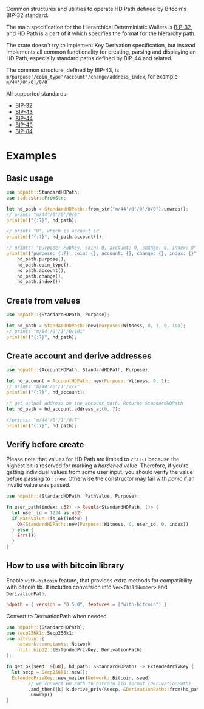 Common structures and utilities to operate HD Path defined by Bitcoin's BIP-32 standard.

The main specification for the Hierarchical Deterministic Wallets is [BIP-32](https://github.com/bitcoin/bips/blob/master/bip-0032.mediawiki),
and HD Path is a part of it which specifies the format for the hierarchy path.

The crate doesn't try to implement Key Derivation specification, but instead implements all common
functionality for creating, parsing and displaying an HD Path, especially standard paths defined
by BIP-44 and related.

The common structure, defined by BIP-43, is `m/purpose'/coin_type'/account'/change/address_index`, for example `m/44'/0'/0'/0/0`

All supported standards:

 - [BIP-32](https://github.com/bitcoin/bips/blob/master/bip-0032.mediawiki)
 - [BIP-43](https://github.com/bitcoin/bips/blob/master/bip-0043.mediawiki)
 - [BIP-44](https://github.com/bitcoin/bips/blob/master/bip-0044.mediawiki)
 - [BIP-49](https://github.com/bitcoin/bips/blob/master/bip-0049.mediawiki)
 - [BIP-84](https://github.com/bitcoin/bips/blob/master/bip-0084.mediawiki)

# Examples

## Basic usage
```rust
use hdpath::StandardHDPath;
use std::str::FromStr;

let hd_path = StandardHDPath::from_str("m/44'/0'/0'/0/0").unwrap();
// prints "m/44'/0'/0'/0/0"
println!("{:?}", hd_path);

// prints "0", which is account id
println!("{:?}", hd_path.account());

// prints: "purpose: Pubkey, coin: 0, account: 0, change: 0, index: 0"
println!("purpose: {:?}, coin: {}, account: {}, change: {}, index: {}",
    hd_path.purpose(),
    hd_path.coin_type(),
    hd_path.account(),
    hd_path.change(),
    hd_path.index())
```

## Create from values
```rust
use hdpath::{StandardHDPath, Purpose};

let hd_path = StandardHDPath::new(Purpose::Witness, 0, 1, 0, 101);
// prints "m/84'/0'/1'/0/101"
println!("{:?}", hd_path);
```

## Create account and derive addresses
```rust
use hdpath::{AccountHDPath, StandardHDPath, Purpose};

let hd_account = AccountHDPath::new(Purpose::Witness, 0, 1);
// prints "m/44'/0'/1'/x/x"
println!("{:?}", hd_account);

// get actual address on the account path. Returns StandardHDPath
let hd_path = hd_account.address_at(0, 7);

//prints: "m/44'/0'/1'/0/7"
println!("{:?}", hd_path);
```

## Verify before create

Please note that values for HD Path are limited to `2^31-1` because the highest bit is reserved
for marking a _hardened_ value. Therefore, if you're getting individual values from some user
input, you should verify the value before passing to `::new`. Otherwise the constructor may
fail with _panic_ if an invalid value was passed.

```rust
use hdpath::{StandardHDPath, PathValue, Purpose};

fn user_path(index: u32) -> Result<StandardHDPath, ()> {
  let user_id = 1234 as u32;
  if PathValue::is_ok(index) {
    Ok(StandardHDPath::new(Purpose::Witness, 0, user_id, 0, index))
  } else {
    Err(())
  }
}
 ```

## How to use with bitcoin library

Enable `with-bitcoin` feature, that provides extra methods for compatibility with bitcoin lib. 
It includes conversion into `Vec<ChildNumber>` and `DerivationPath`.

```toml
hdpath = { version = "0.5.0", features = ["with-bitcoin"] }
```

Convert to DerivationPath when needed

```rust
use hdpath::{StandardHDPath};
use secp256k1::Secp256k1;
use bitcoin::{
    network::constants::Network,
    util::bip32::{ExtendedPrivKey, DerivationPath}
};

fn get_pk(seed: &[u8], hd_path: &StandardHDPath) -> ExtendedPrivKey {
  let secp = Secp256k1::new();
  ExtendedPrivKey::new_master(Network::Bitcoin, seed)
        // we convert HD Path to bitcoin lib format (DerivationPath)
        .and_then(|k| k.derive_priv(&secp, &DerivationPath::from(hd_path)))
        .unwrap()
}
```